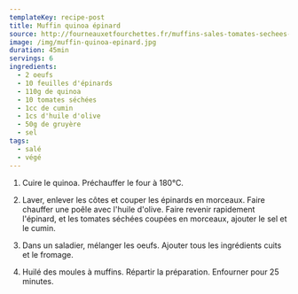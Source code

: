 ```yaml
---
templateKey: recipe-post
title: Muffin quinoa épinard
source: http://fourneauxetfourchettes.fr/muffins-sales-tomates-sechees-epinards/
image: /img/muffin-quinoa-epinard.jpg
duration: 45min
servings: 6
ingredients:
  - 2 oeufs
  - 10 feuilles d'épinards
  - 110g de quinoa
  - 10 tomates séchées
  - 1cc de cumin
  - 1cs d'huile d'olive
  - 50g de gruyère
  - sel
tags:
  - salé
  - végé
---
```

1. Cuire le quinoa. Préchauffer le four à 180°C.

2. Laver, enlever les côtes et couper les épinards en morceaux. Faire chauffer une poêle avec l'huile d'olive. Faire revenir rapidement l'épinard, et les tomates séchées coupées en morceaux, ajouter le sel et le cumin.

3. Dans un saladier, mélanger les oeufs. Ajouter tous les ingrédients cuits et le fromage.

4. Huilé des moules à muffins. Répartir la préparation. Enfourner pour 25 minutes.

